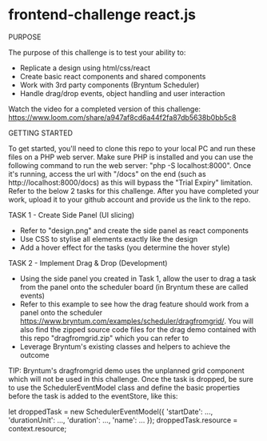 # frontend-challenge react.js

PURPOSE

The purpose of this challenge is to test your ability to:
- Replicate a design using html/css/react
- Create basic react components and shared components
- Work with 3rd party components (Bryntum Scheduler)
- Handle drag/drop events, object handling and user interaction

Watch the video for a completed version of this challenge: https://www.loom.com/share/a947af8cd6a44f2fa87db5638b0bb5c8


GETTING STARTED

To get started, you'll need to clone this repo to your local PC and run these files on a PHP web server. Make sure PHP is installed and you can use the following command to run the web server: "php -S localhost:8000". Once it's running, access the url with "/docs" on the end (such as http://localhost:8000/docs) as this will bypass the "Trial Expiry" limitation. Refer to the below 2 tasks for this challenge. After you have completed your work, upload it to your github account and provide us the link to the repo.


TASK 1 - Create Side Panel (UI slicing)

- Refer to "design.png" and create the side panel as react components
- Use CSS to stylise all elements exactly like the design
- Add a hover effect for the tasks (you determine the hover style)


TASK 2 - Implement Drag & Drop (Development)

- Using the side panel you created in Task 1, allow the user to drag a task from the panel onto the scheduler board (in Bryntum these are called events)
- Refer to this example to see how the drag feature should work from a panel onto the scheduler https://www.bryntum.com/examples/scheduler/dragfromgrid/. You will also find the zipped source code files for the drag demo contained with this repo "dragfromgrid.zip" which you can refer to
- Leverage Bryntum's existing classes and helpers to achieve the outcome


TIP: Bryntum's dragfromgrid demo uses the unplanned grid component which will not be used in this challenge. Once the task is dropped, be sure to use the SchedulerEventModel class and define the basic properties before the task is added to the eventStore, like this:

let droppedTask = new SchedulerEventModel({
    'startDate': ...,
    'durationUnit': ...,
    'duration': ...,
    'name': ...
});
droppedTask.resource  = context.resource;
